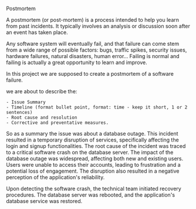 Postmortem

A postmortem (or post-mortem) is a process intended to help you learn from past incidents. It typically involves an analysis or discussion soon after an event has taken place.

Any software system will eventually fail, and that failure can come stem from a wide range of possible factors: bugs, traffic spikes, security issues, hardware failures, natural disasters, human error… Failing is normal and failing is actually a great opportunity to learn and improve.

In this project we are supposed to create a postmortem of a software failure.

we are about to describe the:

	- Issue Summary
	- Timeline (format bullet point, format: time - keep it short, 1 or 2 sentences)
	- Root cause and resolution
	- Corrective and preventative measures.

So as a summary the issue was about a database outage. This incident resulted in a temporary disruption of services, specifically affecting the login and signup functionalities. The root cause of the incident was traced to a critical software crash on the database server.
The impact of the database outage was widespread, affecting both new and existing users. Users were unable to access their accounts, leading to frustration and a potential loss of engagement. The disruption also resulted in a negative perception of the application's reliability.

Upon detecting the software crash, the technical team initiated recovery procedures. The database server was rebooted, and the application's database service was restored.
